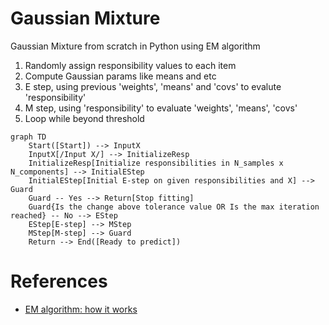 # Gaussian Mixture
Gaussian Mixture from scratch in Python using EM algorithm    

1. Randomly assign responsibility values to each item
2. Compute Gaussian params like means and etc
3. E step, using previous 'weights', 'means' and 'covs' to evalute 'responsibility'
4. M step, using 'responsibility' to evaluate 'weights', 'means', 'covs'
5. Loop while beyond threshold

```mermaid
graph TD
    Start([Start]) --> InputX
    InputX[/Input X/] --> InitializeResp
    InitializeResp[Initialize responsibilities in N_samples x N_components] --> InitialEStep
    InitialEStep[Initial E-step on given responsibilities and X] --> Guard
    Guard -- Yes --> Return[Stop fitting]
    Guard{Is the change above tolerance value OR Is the max iteration reached} -- No --> EStep
    EStep[E-step] --> MStep
    MStep[M-step] --> Guard
    Return --> End([Ready to predict])
```

# References
- [EM algorithm: how it works](https://www.youtube.com/watch?v=REypj2sy_5U)

